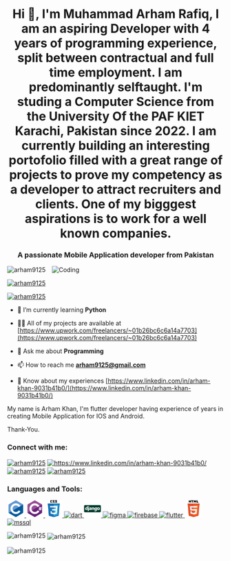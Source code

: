 
<h1 align="center">Hi 👋, I'm Muhammad Arham Rafiq, I am an aspiring Developer with 4 years of programming experience, split between contractual and full time employment. I am predominantly selftaught. I'm studing a Computer Science from the University Of the PAF KIET Karachi, Pakistan since 2022. I am currently building an interesting portofolio filled with a great range of projects to prove my competency as a developer to attract recruiters and clients. One of my bigggest aspirations is to work for a well known companies.</h1>
<h3 align="center">A passionate Mobile Application developer from Pakistan</h3>
<img align= "right" alt="Coding" width="400" src = "https://miro.medium.com/max/1272/1*ZSVmWGcc1weENb0ShawWxw.gif">

<p align="left"> <img src="https://komarev.com/ghpvc/?username=arham9125&label=Profile%20views&color=0e75b6&style=flat" alt="arham9125" /> </p>

<p align="left"> <a href="https://github.com/ryo-ma/github-profile-trophy"><img src="https://github-profile-trophy.vercel.app/?username=arham9125" alt="arham9125" /></a> </p>

<p align="left"> <a href="https://twitter.com/arham9125" target="blank"><img src="https://img.shields.io/twitter/follow/arham9125?logo=twitter&style=for-the-badge" alt="arham9125" /></a> </p>

- 🌱 I’m currently learning  **Python**

- 👨‍💻 All of my projects are available at [https://www.upwork.com/freelancers/~01b26bc6c6a14a7703](https://www.upwork.com/freelancers/~01b26bc6c6a14a7703)

- 💬 Ask me about **Programming**

- 📫 How to reach me **arham9125@gmail.com**

- 📄 Know about my experiences [https://www.linkedin.com/in/arham-khan-9031b41b0/](https://www.linkedin.com/in/arham-khan-9031b41b0/)
<!-- Put this code anywhere in the body of your page where you want the badge to show up. -->



My name is Arham Khan, I'm flutter developer having experience of years in creating Mobile Application for IOS and Android.

Thank-You.



<h3 align="left">Connect with me:</h3>
<p align="left">
<a href="https://twitter.com/arham9125" target="blank"><img align="center" src="https://raw.githubusercontent.com/rahuldkjain/github-profile-readme-generator/master/src/images/icons/Social/twitter.svg" alt="arham9125" height="30" width="40" /></a>
<a href="[https://linkedin.com/in/https://www.linkedin.com/in/arham-khan-9031b41b0/](https://www.linkedin.com/in/arham-khan-9031b41b0/)" target="blank"><img align="center" src="https://raw.githubusercontent.com/rahuldkjain/github-profile-readme-generator/master/src/images/icons/Social/linked-in-alt.svg" alt="https://www.linkedin.com/in/arham-khan-9031b41b0/" height="30" width="40" /></a>
<a href="https://fb.com/arham9125" target="blank"><img align="center" src="https://raw.githubusercontent.com/rahuldkjain/github-profile-readme-generator/master/src/images/icons/Social/facebook.svg" alt="arham9125" height="30" width="40" /></a>
<a href="https://instagram.com/arham9125" target="blank"><img align="center" src="https://raw.githubusercontent.com/rahuldkjain/github-profile-readme-generator/master/src/images/icons/Social/instagram.svg" alt="arham9125" height="30" width="40" /></a>
</p>

<h3 align="left">Languages and Tools:</h3>
<p align="left"> <a href="https://www.cprogramming.com/" target="_blank" rel="noreferrer"> <img src="https://raw.githubusercontent.com/devicons/devicon/master/icons/c/c-original.svg" alt="c" width="40" height="40"/> </a> <a href="https://www.w3schools.com/cs/" target="_blank" rel="noreferrer"> <img src="https://raw.githubusercontent.com/devicons/devicon/master/icons/csharp/csharp-original.svg" alt="csharp" width="40" height="40"/> </a> <a href="https://www.w3schools.com/css/" target="_blank" rel="noreferrer"> <img src="https://raw.githubusercontent.com/devicons/devicon/master/icons/css3/css3-original-wordmark.svg" alt="css3" width="40" height="40"/> </a> <a href="https://dart.dev" target="_blank" rel="noreferrer"> <img src="https://www.vectorlogo.zone/logos/dartlang/dartlang-icon.svg" alt="dart" width="40" height="40"/> </a> <a href="https://www.djangoproject.com/" target="_blank" rel="noreferrer"> <img src="https://raw.githubusercontent.com/devicons/devicon/master/icons/django/django-original.svg" alt="django" width="40" height="40"/> </a> <a href="https://www.figma.com/" target="_blank" rel="noreferrer"> <img src="https://www.vectorlogo.zone/logos/figma/figma-icon.svg" alt="figma" width="40" height="40"/> </a> <a href="https://firebase.google.com/" target="_blank" rel="noreferrer"> <img src="https://www.vectorlogo.zone/logos/firebase/firebase-icon.svg" alt="firebase" width="40" height="40"/> </a> <a href="https://flutter.dev" target="_blank" rel="noreferrer"> <img src="https://www.vectorlogo.zone/logos/flutterio/flutterio-icon.svg" alt="flutter" width="40" height="40"/> </a> <a href="https://www.w3.org/html/" target="_blank" rel="noreferrer"> <img src="https://raw.githubusercontent.com/devicons/devicon/master/icons/html5/html5-original-wordmark.svg" alt="html5" width="40" height="40"/> </a> <a href="https://www.microsoft.com/en-us/sql-server" target="_blank" rel="noreferrer"> <img src="https://www.svgrepo.com/show/303229/microsoft-sql-server-logo.svg" alt="mssql" width="40" height="40"/> </a> </p>

<p><img align="left" src="https://github-readme-stats.vercel.app/api/top-langs?username=arham9125&show_icons=true&locale=en&layout=compact" alt="arham9125" /></p>

<p>&nbsp;<img align="center" src="https://github-readme-stats.vercel.app/api?username=arham9125&show_icons=true&locale=en" alt="arham9125" /></p>

<p><img align="center" src="https://github-readme-streak-stats.herokuapp.com/?user=arham9125&" alt="arham9125" /></p>
